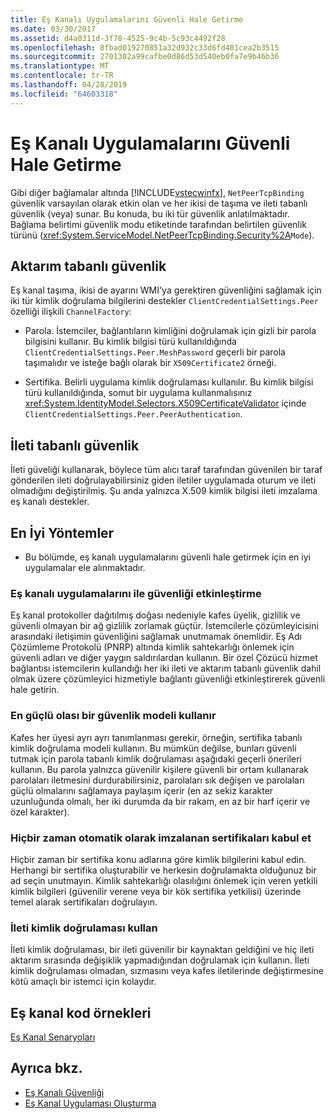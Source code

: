 ```yaml
---
title: Eş Kanalı Uygulamalarını Güvenli Hale Getirme
ms.date: 03/30/2017
ms.assetid: d4a0311d-3f78-4525-9c4b-5c93c4492f28
ms.openlocfilehash: 8fbad019270851a32d932c33d6fd401cea2b3515
ms.sourcegitcommit: 2701302a99cafbe0d86d53d540eb0fa7e9b46b36
ms.translationtype: MT
ms.contentlocale: tr-TR
ms.lasthandoff: 04/28/2019
ms.locfileid: "64603318"
---
```

# <a name="securing-peer-channel-applications"></a>Eş Kanalı Uygulamalarını Güvenli Hale Getirme
Gibi diğer bağlamalar altında [!INCLUDE[vstecwinfx](../../../../includes/vstecwinfx-md.md)], `NetPeerTcpBinding` güvenlik varsayılan olarak etkin olan ve her ikisi de taşıma ve ileti tabanlı güvenlik (veya) sunar. Bu konuda, bu iki tür güvenlik anlatılmaktadır. Bağlama belirtimi güvenlik modu etiketinde tarafından belirtilen güvenlik türünü (<xref:System.ServiceModel.NetPeerTcpBinding.Security%2A>`Mode`).  
  
## <a name="transport-based-security"></a>Aktarım tabanlı güvenlik  
 Eş kanal taşıma, ikisi de ayarını WMI'ya gerektiren güvenliğini sağlamak için iki tür kimlik doğrulama bilgilerini destekler `ClientCredentialSettings.Peer` özelliği ilişkili `ChannelFactory`:  
  
- Parola. İstemciler, bağlantıların kimliğini doğrulamak için gizli bir parola bilgisini kullanır. Bu kimlik bilgisi türü kullanıldığında `ClientCredentialSettings.Peer.MeshPassword` geçerli bir parola taşımalıdır ve isteğe bağlı olarak bir `X509Certificate2` örneği.  
  
- Sertifika. Belirli uygulama kimlik doğrulaması kullanılır. Bu kimlik bilgisi türü kullanıldığında, somut bir uygulama kullanmalısınız <xref:System.IdentityModel.Selectors.X509CertificateValidator> içinde `ClientCredentialSettings.Peer.PeerAuthentication`.  
  
## <a name="message-based-security"></a>İleti tabanlı güvenlik  
 İleti güveliği kullanarak, böylece tüm alıcı taraf tarafından güvenilen bir taraf gönderilen ileti doğrulayabilirsiniz giden iletiler uygulamada oturum ve ileti olmadığını değiştirilmiş. Şu anda yalnızca X.509 kimlik bilgisi ileti imzalama eş kanalı destekler.  
  
## <a name="best-practices"></a>En İyi Yöntemler  
  
- Bu bölümde, eş kanalı uygulamalarını güvenli hale getirmek için en iyi uygulamalar ele alınmaktadır.  
  
### <a name="enable-security-with-peer-channel-applications"></a>Eş kanalı uygulamalarını ile güvenliği etkinleştirme  
 Eş kanal protokoller dağıtılmış doğası nedeniyle kafes üyelik, gizlilik ve güvenli olmayan bir ağ gizlilik zorlamak güçtür. İstemcilerle çözümleyicisini arasındaki iletişimin güvenliğini sağlamak unutmamak önemlidir. Eş Adı Çözümleme Protokolü (PNRP) altında kimlik sahtekarlığı önlemek için güvenli adları ve diğer yaygın saldırılardan kullanın. Bir özel Çözücü hizmet bağlantısı istemcilerin kullandığı her iki ileti ve aktarım tabanlı güvenlik dahil olmak üzere çözümleyici hizmetiyle bağlantı güvenliği etkinleştirerek güvenli hale getirin.  
  
### <a name="use-the-strongest-possible-security-model"></a>En güçlü olası bir güvenlik modeli kullanır  
 Kafes her üyesi ayrı ayrı tanımlanması gerekir, örneğin, sertifika tabanlı kimlik doğrulama modeli kullanın. Bu mümkün değilse, bunları güvenli tutmak için parola tabanlı kimlik doğrulaması aşağıdaki geçerli önerileri kullanın. Bu parola yalnızca güvenilir kişilere güvenli bir ortam kullanarak parolaları iletmesini durdurabilirsiniz, parolaları sık değişen ve parolaları güçlü olmalarını sağlamaya paylaşım içerir (en az sekiz karakter uzunluğunda olmalı, her iki durumda da bir rakam, en az bir harf içerir ve özel karakter).  
  
### <a name="never-accept-self-signed-certificates"></a>Hiçbir zaman otomatik olarak imzalanan sertifikaları kabul et  
 Hiçbir zaman bir sertifika konu adlarına göre kimlik bilgilerini kabul edin. Herhangi bir sertifika oluşturabilir ve herkesin doğrulamakta olduğunuz bir ad seçin unutmayın. Kimlik sahtekarlığı olasılığını önlemek için veren yetkili kimlik bilgileri (güvenilir verene veya bir kök sertifika yetkilisi) üzerinde temel alarak sertifikaları doğrulayın.  
  
### <a name="use-message-authentication"></a>İleti kimlik doğrulaması kullan  
 İleti kimlik doğrulaması, bir ileti güvenilir bir kaynaktan geldiğini ve hiç ileti aktarım sırasında değişiklik yapmadığından doğrulamak için kullanın. İleti kimlik doğrulaması olmadan, sızmasını veya kafes iletilerinde değiştirmesine kötü amaçlı bir istemci için kolaydır.  
  
## <a name="peer-channel-code-examples"></a>Eş kanal kod örnekleri  
 [Eş Kanal Senaryoları](../../../../docs/framework/wcf/feature-details/peer-channel-scenarios.md)  
  
## <a name="see-also"></a>Ayrıca bkz.

- [Eş Kanalı Güvenliği](../../../../docs/framework/wcf/feature-details/peer-channel-security.md)
- [Eş Kanal Uygulaması Oluşturma](../../../../docs/framework/wcf/feature-details/building-a-peer-channel-application.md)

